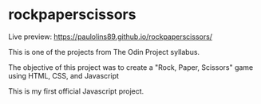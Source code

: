 # rockpaperscissors
Live preview:
https://paulolins89.github.io/rockpaperscissors/

This is one of the projects from The Odin Project syllabus.

The objective of this project was to create a "Rock, Paper, Scissors" game using HTML, CSS, and Javascript

This is my first official Javascript project.
